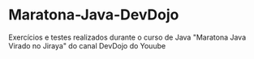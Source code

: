# Maratona-Java-DevDojo
 Exercícios e testes realizados durante o curso de Java "Maratona Java Virado no Jiraya" do canal DevDojo do Youube
